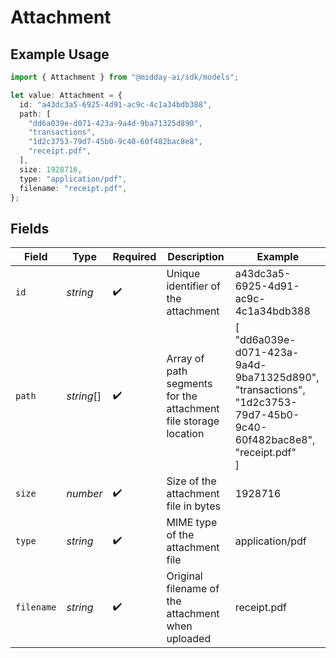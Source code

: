 # Attachment

## Example Usage

```typescript
import { Attachment } from "@midday-ai/sdk/models";

let value: Attachment = {
  id: "a43dc3a5-6925-4d91-ac9c-4c1a34bdb388",
  path: [
    "dd6a039e-d071-423a-9a4d-9ba71325d890",
    "transactions",
    "1d2c3753-79d7-45b0-9c40-60f482bac8e8",
    "receipt.pdf",
  ],
  size: 1928716,
  type: "application/pdf",
  filename: "receipt.pdf",
};
```

## Fields

| Field                                                                                                             | Type                                                                                                              | Required                                                                                                          | Description                                                                                                       | Example                                                                                                           |
| ----------------------------------------------------------------------------------------------------------------- | ----------------------------------------------------------------------------------------------------------------- | ----------------------------------------------------------------------------------------------------------------- | ----------------------------------------------------------------------------------------------------------------- | ----------------------------------------------------------------------------------------------------------------- |
| `id`                                                                                                              | *string*                                                                                                          | :heavy_check_mark:                                                                                                | Unique identifier of the attachment                                                                               | a43dc3a5-6925-4d91-ac9c-4c1a34bdb388                                                                              |
| `path`                                                                                                            | *string*[]                                                                                                        | :heavy_check_mark:                                                                                                | Array of path segments for the attachment file storage location                                                   | [<br/>"dd6a039e-d071-423a-9a4d-9ba71325d890",<br/>"transactions",<br/>"1d2c3753-79d7-45b0-9c40-60f482bac8e8",<br/>"receipt.pdf"<br/>] |
| `size`                                                                                                            | *number*                                                                                                          | :heavy_check_mark:                                                                                                | Size of the attachment file in bytes                                                                              | 1928716                                                                                                           |
| `type`                                                                                                            | *string*                                                                                                          | :heavy_check_mark:                                                                                                | MIME type of the attachment file                                                                                  | application/pdf                                                                                                   |
| `filename`                                                                                                        | *string*                                                                                                          | :heavy_check_mark:                                                                                                | Original filename of the attachment when uploaded                                                                 | receipt.pdf                                                                                                       |